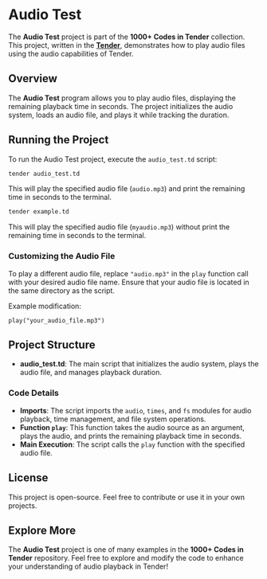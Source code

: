 # Audio Test

The **Audio Test** project is part of the **1000+ Codes in Tender** collection. This project, written in the [**Tender**](https://github.com/2dprototype/tender), demonstrates how to play audio files using the audio capabilities of Tender.

## Overview

The **Audio Test** program allows you to play audio files, displaying the remaining playback time in seconds. The project initializes the audio system, loads an audio file, and plays it while tracking the duration.

## Running the Project

To run the Audio Test project, execute the `audio_test.td` script:

```bash
tender audio_test.td
```

This will play the specified audio file (`audio.mp3`) and print the remaining time in seconds to the terminal.

```bash
tender example.td
```

This will play the specified audio file (`myaudio.mp3`) without print the remaining time in seconds to the terminal.

### Customizing the Audio File

To play a different audio file, replace `"audio.mp3"` in the `play` function call with your desired audio file name. Ensure that your audio file is located in the same directory as the script.

Example modification:

```tender
play("your_audio_file.mp3")
```

## Project Structure

- **audio_test.td**: The main script that initializes the audio system, plays the audio file, and manages playback duration.
  
### Code Details

- **Imports**: The script imports the `audio`, `times`, and `fs` modules for audio playback, time management, and file system operations.
- **Function `play`**: This function takes the audio source as an argument, plays the audio, and prints the remaining playback time in seconds.
- **Main Execution**: The script calls the `play` function with the specified audio file.

## License

This project is open-source. Feel free to contribute or use it in your own projects.

## Explore More

The **Audio Test** project is one of many examples in the **1000+ Codes in Tender** repository. Feel free to explore and modify the code to enhance your understanding of audio playback in Tender!
